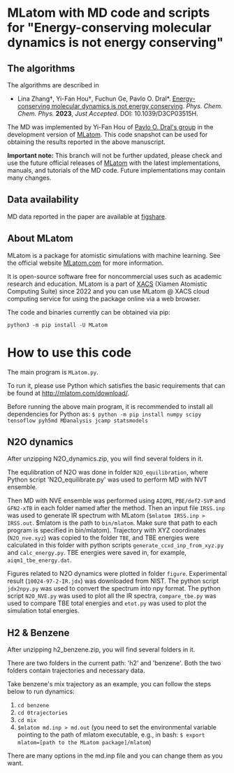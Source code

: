 # MLatom with MD code and scripts for "Energy-conserving molecular dynamics is not energy conserving"

## The algorithms

The algorithms are described in

* Lina Zhang†, Yi-Fan Hou†, Fuchun Ge, Pavlo O. Dral*. [Energy-conserving molecular dynamics is not energy conserving](https://doi.org/10.1039/D3CP03515H). *Phys. Chem. Chem. Phys.* **2023**, *Just Accepted*. DOI: 10.1039/D3CP03515H.

The MD was implemented by Yi-Fan Hou of [Pavlo O. Dral's group](http://dr-dral.com) in the development version of [MLatom](https://github.com/dralgroup/mlatom). This code snapshot can be used for obtaining the results reported in the above manuscript.

**Important note:** This branch will not be further updated, please check and use the future official releases of [MLatom](https://github.com/dralgroup/mlatom) with the latest implementations, manuals, and tutorials of the MD code. Future implementations may contain many changes.

## Data availability
MD data reported in the paper are available at [figshare](https://doi.org/10.6084/m9.figshare.22315147).

## About MLatom
MLatom is a package for atomistic simulations with machine learning. See the official website [MLatom.com](http://mlatom.com) for more information.

It is open-source software free for noncommercial uses such as academic research and education. MLatom is a part of [XACS](http://XACScloud.com/) (Xiamen Atomistic Computing Suite) since 2022 and you can use MLatom @ XACS cloud computing service for using the package online via a web browser.

The code and binaries currently can be obtained via pip:

`python3 -m pip install -U MLatom`

# How to use this code
The main program is `MLatom.py`.

To run it, please use Python which satisfies the basic requirements that can be found at http://mlatom.com/download/.

Before running the above main program, it is recommended to install all dependencies for Python as: `$ python -m pip install numpy scipy tensoflow pyh5md MDanalysis jcamp statsmodels`

## N2O dynamics
After unzipping N2O_dynamics.zip, you will find several folders in it.

The equlibration of N2O was done in folder `N2O_equilibration`, where Python script 'N2O_equilibrate.py' was used to perform MD with NVT ensemble.

Then MD with NVE ensemble was performed using `AIQM1`, `PBE/def2-SVP` and `GFN2-xTB` in each folder named after the method. Then an input file `IRSS.inp` was used to generate IR spectrum with MLatom (`$mlatom IRSS.inp > IRSS.out`. $mlatom is the path to `bin/mlatom`. Make sure that path to each program is specified in bin/mlatom). Trajectory with XYZ coordinates (`N2O_nve.xyz`) was copied to the folder `TBE`, and TBE energies were calculated in this folder with python scripts `generate_ccxd_inp_from_xyz.py` and `calc_energy.py`. TBE energies were saved in, for example, `aiqm1_tbe_energy.dat`.

Figures related to N2O dynamics were plotted in folder `figure`. Experimental result (`10024-97-2-IR.jdx`) was downloaded from NIST. The python script `jdx2npy.py` was used to convert the spectrum into npy format. The python script `N2O_NVE.py` was used to plot all the IR spectra, `compare_tbe.py` was used to compare TBE total energies and `etot.py` was used to plot the simulation total energies.

## H2 & Benzene
After unzipping h2_benzene.zip, you will find several folders in it.

There are two folders in the current path: 'h2' and 'benzene'. Both the two folders contain trajectories and necessary data. 

Take benzene's mix trajectory as an example, you can follow the steps below to run dynamics:
1.  `cd benzene`
2.  `cd 0trajectories`
3.  `cd mix`
4.  `$mlatom md.inp > md.out` (you need to set the environmental variable pointing to the path of mlatom executable, e.g., in bash: `$ export mlatom=[path to the MLatom package]/mlatom`)

There are many options in the md.inp file and you can change them as you want.
